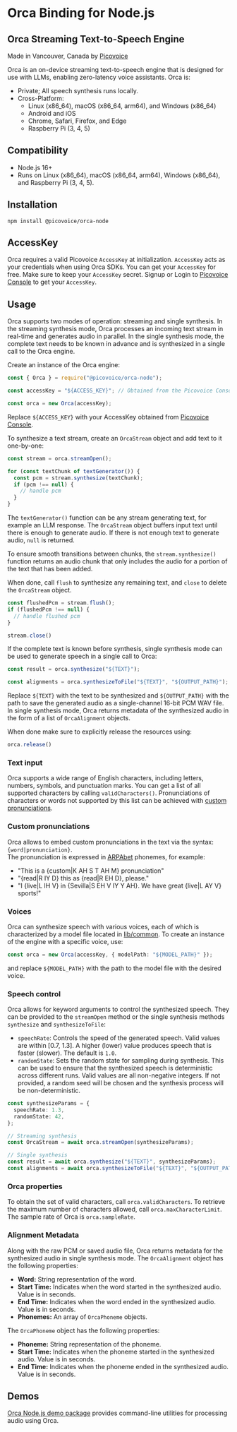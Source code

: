 # Orca Binding for Node.js

## Orca Streaming Text-to-Speech Engine

Made in Vancouver, Canada by [Picovoice](https://picovoice.ai)

Orca is an on-device streaming text-to-speech engine that is designed for use with LLMs, enabling zero-latency
voice assistants. Orca is:

- Private; All speech synthesis runs locally.
- Cross-Platform:
    - Linux (x86_64), macOS (x86_64, arm64), and Windows (x86_64)
    - Android and iOS
    - Chrome, Safari, Firefox, and Edge
    - Raspberry Pi (3, 4, 5)

## Compatibility

- Node.js 16+
- Runs on Linux (x86_64), macOS (x86_64, arm64), Windows (x86_64), and Raspberry Pi (3, 4, 5).

## Installation

```console
npm install @picovoice/orca-node
```

## AccessKey

Orca requires a valid Picovoice `AccessKey` at initialization. `AccessKey` acts as your credentials when using Orca
SDKs.
You can get your `AccessKey` for free. Make sure to keep your `AccessKey` secret.
Signup or Login to [Picovoice Console](https://console.picovoice.ai/) to get your `AccessKey`.

## Usage

Orca supports two modes of operation: streaming and single synthesis.
In the streaming synthesis mode, Orca processes an incoming text stream in real-time and generates audio in parallel.
In the single synthesis mode, the complete text needs to be known in advance and is synthesized in a single call to
the Orca engine.

Create an instance of the Orca engine:

```typescript
const { Orca } = require("@picovoice/orca-node");

const accessKey = "${ACCESS_KEY}"; // Obtained from the Picovoice Console (https://console.picovoice.ai/)

const orca = new Orca(accessKey);
```

Replace `${ACCESS_KEY}` with your AccessKey obtained from [Picovoice Console](https://console.picovoice.ai/).

To synthesize a text stream, create an `OrcaStream` object and add text to it one-by-one:

```typescript
const stream = orca.streamOpen();

for (const textChunk of textGenerator()) {
  const pcm = stream.synthesize(textChunk);
  if (pcm !== null) {
    // handle pcm
  }
}
```

The `textGenerator()` function can be any stream generating text, for example an LLM response.
The `OrcaStream` object buffers input text until there is enough to generate audio. If there is not enough text to
generate
audio, `null` is returned.

To ensure smooth transitions between chunks, the `stream.synthesize()` function returns an audio chunk that only
includes the audio for a portion of the text that has been added.

When done, call `flush` to synthesize any remaining text, and `close` to delete the `OrcaStream` object.

```typescript
const flushedPcm = stream.flush();
if (flushedPcm !== null) {
  // handle flushed pcm
}

stream.close()
```

If the complete text is known before synthesis, single synthesis mode can be used to generate speech in a single call to
Orca:

```typescript
const result = orca.synthesize("${TEXT}");

const alignments = orca.synthesizeToFile("${TEXT}", "${OUTPUT_PATH}");
```

Replace `${TEXT}` with the text to be synthesized and `${OUTPUT_PATH}` with the path to save the generated audio as a
single-channel 16-bit PCM WAV file.
In single synthesis mode, Orca returns metadata of the synthesized audio in the form of a list of `OrcaAlignment`
objects.

When done make sure to explicitly release the resources using:

```typescript
orca.release()
```

### Text input

Orca supports a wide range of English characters, including letters, numbers, symbols, and punctuation marks. 
You can get a list of all supported characters by calling `validCharacters()`.
Pronunciations of characters or words not supported by this list can be achieved with
[custom pronunciations](#custom-pronunciations).

### Custom pronunciations

Orca allows to embed custom pronunciations in the text via the syntax: `{word|pronunciation}`.\
The pronunciation is expressed in [ARPAbet](https://en.wikipedia.org/wiki/ARPABET) phonemes, for example:

- "This is a {custom|K AH S T AH M} pronunciation"
- "{read|R IY D} this as {read|R EH D}, please."
- "I {live|L IH V} in {Sevilla|S EH V IY Y AH}. We have great {live|L AY V} sports!"

### Voices

Orca can synthesize speech with various voices, each of which is characterized by a model file located
in [lib/common](https://github.com/Picovoice/orca/tree/main/lib/common).
To create an instance of the engine with a specific voice, use:

```typescript
const orca = new Orca(accessKey, { modelPath: "${MODEL_PATH}" });
```

and replace `${MODEL_PATH}` with the path to the model file with the desired voice.

### Speech control

Orca allows for keyword arguments to control the synthesized speech. They can be provided to the `streamOpen`
method or the single synthesis methods `synthesize` and `synthesizeToFile`:

- `speechRate`: Controls the speed of the generated speech. Valid values are within [0.7, 1.3]. A higher (lower) value
  produces speech that is faster (slower). The default is `1.0`.
- `randomState`: Sets the random state for sampling during synthesis. This can be used to ensure that the synthesized
  speech is deterministic across different runs. Valid values are all non-negative integers. If not provided, a random
  seed will be chosen and the synthesis process will be non-deterministic.

```typescript
const synthesizeParams = {
  speechRate: 1.3,
  randomState: 42,
};

// Streaming synthesis
const OrcaStream = await orca.streamOpen(synthesizeParams);

// Single synthesis
const result = await orca.synthesize("${TEXT}", synthesizeParams);
const alignments = await orca.synthesizeToFile("${TEXT}", "${OUTPUT_PATH}", synthesizeParams);
```

### Orca properties

To obtain the set of valid characters, call `orca.validCharacters`.
To retrieve the maximum number of characters allowed, call `orca.maxCharacterLimit`.
The sample rate of Orca is `orca.sampleRate`.

### Alignment Metadata

Along with the raw PCM or saved audio file, Orca returns metadata for the synthesized audio in single synthesis mode.
The `OrcaAlignment` object has the following properties:

- **Word:** String representation of the word.
- **Start Time:** Indicates when the word started in the synthesized audio. Value is in seconds.
- **End Time:** Indicates when the word ended in the synthesized audio. Value is in seconds.
- **Phonemes:** An array of `OrcaPhoneme` objects.

The `OrcaPhoneme` object has the following properties:

- **Phoneme:** String representation of the phoneme.
- **Start Time:** Indicates when the phoneme started in the synthesized audio. Value is in seconds.
- **End Time:** Indicates when the phoneme ended in the synthesized audio. Value is in seconds.

## Demos

[Orca Node.js demo package](https://www.npmjs.com/package/@picovoice/orca-node-demo) provides command-line utilities for
processing audio using Orca.

